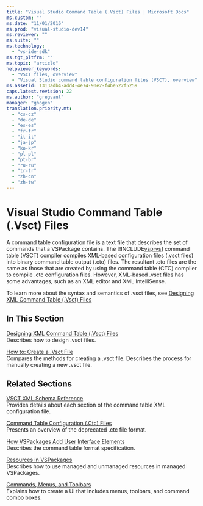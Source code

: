 ```yaml
---
title: "Visual Studio Command Table (.Vsct) Files | Microsoft Docs"
ms.custom: ""
ms.date: "11/01/2016"
ms.prod: "visual-studio-dev14"
ms.reviewer: ""
ms.suite: ""
ms.technology: 
  - "vs-ide-sdk"
ms.tgt_pltfrm: ""
ms.topic: "article"
helpviewer_keywords: 
  - "VSCT files, overview"
  - "Visual Studio command table configuration files (VSCT), overview"
ms.assetid: 1313adb4-add4-4e74-90e2-f4be522f5259
caps.latest.revision: 22
ms.author: "gregvanl"
manager: "ghogen"
translation.priority.mt: 
  - "cs-cz"
  - "de-de"
  - "es-es"
  - "fr-fr"
  - "it-it"
  - "ja-jp"
  - "ko-kr"
  - "pl-pl"
  - "pt-br"
  - "ru-ru"
  - "tr-tr"
  - "zh-cn"
  - "zh-tw"
---
```

# Visual Studio Command Table (.Vsct) Files
A command table configuration file is a text file that describes the set of commands that a VSPackage contains. The [!INCLUDE[vsprvs](../../code-quality/includes/vsprvs_md.md)] command table (VSCT) compiler compiles XML-based configuration files (.vsct files) into binary command table output (.cto) files. The resultant .cto files are the same as those that are created by using the command table (CTC) compiler to compile .ctc configuration files. However, XML-based .vsct files has some advantages, such as an XML editor and XML IntelliSense.  
  
 To learn more about the syntax and semantics of .vsct files, see [Designing XML Command Table (.Vsct) Files](../../extensibility/internals/designing-xml-command-table-dot-vsct-files.md)  
  
## In This Section  
 [Designing XML Command Table (.Vsct) Files](../../extensibility/internals/designing-xml-command-table-dot-vsct-files.md)  
 Describes how to design .vsct files.  
  
 [How to: Create a .Vsct File](../../extensibility/internals/how-to-create-a-dot-vsct-file.md)  
 Compares the methods for creating a .vsct file. Describes the process for manually creating a new .vsct file.  
  
## Related Sections  
 [VSCT XML Schema Reference](../../extensibility/vsct-xml-schema-reference.md)  
 Provides details about each section of the command table XML configuration file.  
  
 [Command Table Configuration (.Ctc) Files](http://msdn.microsoft.com/en-us/3413dda1-f372-4669-bcf0-c64d3463842c)  
 Presents an overview of the deprecated .ctc file format.  
  
 [How VSPackages Add User Interface Elements](../../extensibility/internals/how-vspackages-add-user-interface-elements.md)  
 Describes the command table format specification.  
  
 [Resources in VSPackages](../../extensibility/internals/resources-in-vspackages.md)  
 Describes how to use managed and unmanaged resources in managed VSPackages.  
  
 [Commands, Menus, and Toolbars](../../extensibility/internals/commands-menus-and-toolbars.md)  
 Explains how to create a UI that includes menus, toolbars, and command combo boxes.